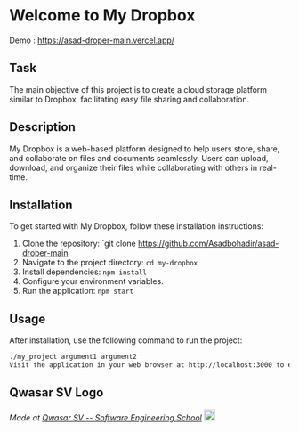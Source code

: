 # Welcome to My Dropbox
Demo : https://asad-droper-main.vercel.app/
## Task

The main objective of this project is to create a cloud storage platform similar to Dropbox, facilitating easy file sharing and collaboration.

## Description

My Dropbox is a web-based platform designed to help users store, share, and collaborate on files and documents seamlessly. Users can upload, download, and organize their files while collaborating with others in real-time.

## Installation

To get started with My Dropbox, follow these installation instructions:

1. Clone the repository: `git clone https://github.com/Asadbohadir/asad-droper-main
2. Navigate to the project directory: `cd my-dropbox`
3. Install dependencies: `npm install`
4. Configure your environment variables.
5. Run the application: `npm start`

## Usage

After installation, use the following command to run the project:

```bash
./my_project argument1 argument2
Visit the application in your web browser at http://localhost:3000 to explore and interact with My Dropbox.
``````
## Qwasar SV Logo
<span><i>Made at <a href='https://qwasar.io'>Qwasar SV -- Software Engineering School</a></i></span>
<span><img alt="Qwasar SV -- Software Engineering School's Logo" src="https://storage.googleapis.com/qwasar-public/qwasar-logo_50x50.png" width="20px" /></span>
